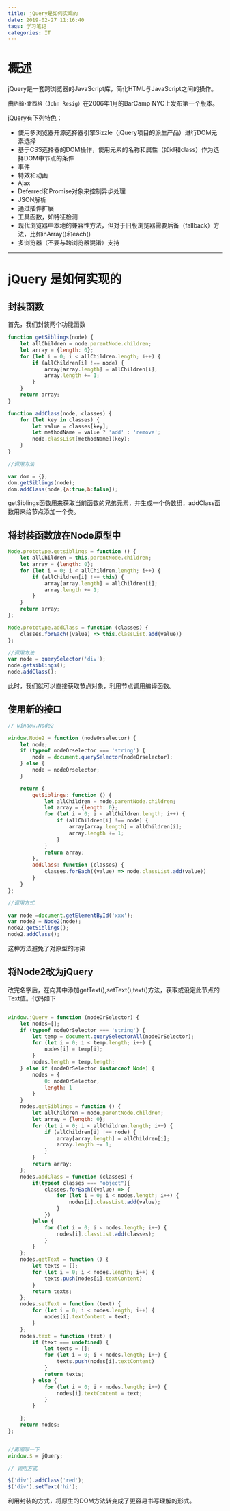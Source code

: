 ```yaml
---
title: jQuery是如何实现的
date: 2019-02-27 11:16:40
tags: 学习笔记
categories: IT
---
```

# 概述
jQuery是一套跨浏览器的JavaScript库，简化HTML与JavaScript之间的操作。

由`约翰·雷西格（John Resig）`在2006年1月的BarCamp NYC上发布第一个版本。
<!-- more -->
jQuery有下列特色：

* 使用多浏览器开源选择器引擎Sizzle（jQuery项目的派生产品）进行DOM元素选择
* 基于CSS选择器的DOM操作，使用元素的名称和属性（如id和class）作为选择DOM中节点的条件
* 事件
* 特效和动画
* Ajax
* Deferred和Promise对象来控制异步处理
* JSON解析
* 通过插件扩展
* 工具函数，如特征检测
* 现代浏览器中本地的兼容性方法，但对于旧版浏览器需要后备（fallback）方法，比如inArray()和each()
* 多浏览器（不要与跨浏览器混淆）支持
---
# jQuery 是如何实现的
## 封装函数

首先，我们封装两个功能函数
```javascript
function getSiblings(node) {
    let allChildren = node.parentNode.children;
    let array = {length: 0};
    for (let i = 0; i < allChildren.length; i++) {
        if (allChildren[i] !== node) {
            array[array.length] = allChildren[i];
            array.length += 1;
        }
    }
    return array;
}

function addClass(node, classes) {
    for (let key in classes) {
        let value = classes[key];
        let methodName = value ? 'add' : 'remove';
        node.classList[methodName](key);
    }
}

//调用方法

var dom = {};
dom.getSiblings(node);
dom.addClass(node,{a:true,b:false});
```

getSiblings函数用来获取当前函数的兄弟元素，并生成一个伪数组，addClass函数用来给节点添加一个类。

## 将封装函数放在Node原型中

```javascript
Node.prototype.getsiblings = function () {
    let allChildren = this.parentNode.children;
    let array = {length: 0};
    for (let i = 0; i < allChildren.length; i++) {
        if (allChildren[i] !== this) {
            array[array.length] = allChildren[i];
            array.length += 1;
        }
    }
    return array;
};

Node.prototype.addClass = function (classes) {
    classes.forEach((value) => this.classList.add(value))
};

//调用方法
var node = querySelector('div');
node.getsiblings();
node.addClass();

```
此时，我们就可以直接获取节点对象，利用节点调用编译函数。

## 使用新的接口
```javascript
// window.Node2

window.Node2 = function (nodeOrselector) {
    let node;
    if (typeof nodeOrselector === 'string') {
        node = document.querySelector(nodeOrselector);
    } else {
        node = nodeOrselector;
    }

    return {
        getSiblings: function () {
            let allChildren = node.parentNode.children;
            let array = {length: 0};
            for (let i = 0; i < allChildren.length; i++) {
                if (allChildren[i] !== node) {
                    array[array.length] = allChildren[i];
                    array.length += 1;
                }
            }
            return array;
        },
        addClass: function (classes) {
            classes.forEach((value) => node.classList.add(value))
        }
    }
};

//调用方式

var node =document.getElementById('xxx');
var node2 = Node2(node);
node2.getSiblings();
node2.addClass();

```

这种方法避免了对原型的污染

## 将Node2改为jQuery

改完名字后，在向其中添加getText(),setText(),text()方法，获取或设定此节点的Text值。代码如下
```javascript

window.jQuery = function (nodeOrSelector) {
    let nodes=[];
    if (typeof nodeOrSelector === 'string') {
        let temp = document.querySelectorAll(nodeOrSelector);
        for (let i = 0; i < temp.length; i++) {
            nodes[i] = temp[i];
        }
        nodes.length = temp.length;
    } else if (nodeOrSelector instanceof Node) {
        nodes = {
            0: nodeOrSelector,
            length: 1
        }
    }
    nodes.getSiblings = function () {
        let allChildren = node.parentNode.children;
        let array = {length: 0};
        for (let i = 0; i < allChildren.length; i++) {
            if (allChildren[i] !== node) {
                array[array.length] = allChildren[i];
                array.length += 1;
            }
        }
        return array;
    };
    nodes.addClass = function (classes) {
        if(typeof classes === "object"){
            classes.forEach((value) => {
                for (let i = 0; i < nodes.length; i++) {
                    nodes[i].classList.add(value);
                }
            })
        }else {
            for (let i = 0; i < nodes.length; i++) {
                nodes[i].classList.add(classes);
            }
        }
    };
    nodes.getText = function () {
        let texts = [];
        for (let i = 0; i < nodes.length; i++) {
            texts.push(nodes[i].textContent)
        }
        return texts;
    };
    nodes.setText = function (text) {
        for (let i = 0; i < nodes.length; i++) {
            nodes[i].textContent = text;
        }
    };
    nodes.text = function (text) {
        if (text === undefined) {
            let texts = [];
            for (let i = 0; i < nodes.length; i++) {
                texts.push(nodes[i].textContent)
            }
            return texts;
        } else {
            for (let i = 0; i < nodes.length; i++) {
                nodes[i].textContent = text;
            }
        }

    };
    return nodes;
};


//再缩写一下
window.$ = jQuery;

// 调用方式

$('div').addClass('red');
$('div').setText('hi');
```
利用封装的方式，将原生的DOM方法转变成了更容易书写理解的形式。
